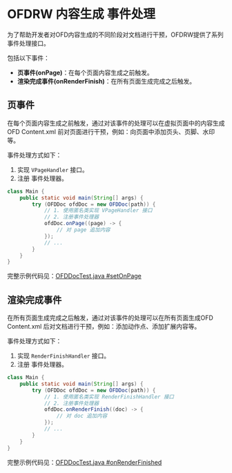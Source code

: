 # OFDRW 内容生成 事件处理

为了帮助开发者对OFD内容生成的不同阶段对文档进行干预，OFDRW提供了系列事件处理接口。

包括以下事件：

- **页事件(onPage)**：在每个页面内容生成之前触发。
- **渲染完成事件(onRenderFinish)**：在所有页面生成完成之后触发。

## 页事件

在每个页面内容生成之前触发，通过对该事件的处理可以在虚拟页面中的内容生成OFD Content.xml 前对页面进行干预，例如：向页面中添加页头、页脚、水印等。

事件处理方式如下：

1. 实现 `VPageHandler` 接口。
2. 注册 事件处理器。

```java
class Main {
    public static void main(String[] args) {
        try (OFDDoc ofdDoc = new OFDDoc(path)) {
            // 1. 使用匿名类实现 VPageHandler 接口
            // 2. 注册事件处理器
            ofdDoc.onPage((page) -> {
                // 对 page 追加内容
            });
            // ...
        }
    }
}
```

完整示例代码见：[OFDDocTest.java #setOnPage](../../src/test/java/org/ofdrw/layout/OFDDocTest.java)

## 渲染完成事件

在所有页面生成完成之后触发，通过对该事件的处理可以在所有页面生成OFD Content.xml 后对文档进行干预，例如：添加动作点、添加扩展内容等。

事件处理方式如下：

1. 实现 `RenderFinishHandler` 接口。
2. 注册 事件处理器。

```java
class Main {
    public static void main(String[] args) {
        try (OFDDoc ofdDoc = new OFDDoc(path)) {
            // 1. 使用匿名类实现 RenderFinishHandler 接口
            // 2. 注册事件处理器
            ofdDoc.onRenderFinish((doc) -> {
                // 对 doc 追加内容
            });
            // ...
        }
    }
}
```

完整示例代码见：[OFDDocTest.java #onRenderFinished](../../src/test/java/org/ofdrw/layout/OFDDocTest.java)